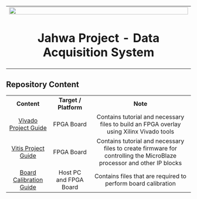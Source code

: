 <table width="100%" align="center" style="border:0px solid white;>
 <tr width="100%">
    <td align="center">
     <img src="https://upload.wikimedia.org/wikipedia/commons/c/cb/Xilinx_logo.svg" width="100%"/><h1>Jahwa Project - Data Acquisition System</h1>
    </td>
 </tr>
</table>


## Repository Content

 <table style="width:100%" align="center">
 <tr>
 <td align="center"><b>Content</b>
 <td align="center"><b>Target / Platform</b>
 <td align="center"><b>Note</b>
 </tr>
 <tr>
 <td align="center"><a href="https://github.com/kaistseed/jahwa-project/tree/main/fpga-board/vivado-project">Vivado Project Guide</a></td>
 <td align="center">FPGA Board</td>
 <td align="center">Contains tutorial and necessary files to build an FPGA overlay using Xilinx Vivado tools</td>
 </tr>
 <tr>
 <td align="center"><a href="https://github.com/kaistseed/jahwa-project/tree/main/fpga-board/vitis-project">Vitis Project Guide</a></td>
 <td align="center">FPGA Board</td>
 <td align="center">Contains tutorial and necessary files to create firmware for controlling the MicroBlaze processor and other IP blocks</td>
 </tr>
 <tr>
 <td align="center"><a href="https://github.com/kaistseed/intro-to-xilinx-fpga/tree/main/03-digital-sensor">Board Calibration Guide</a></td>
 <td align="center">Host PC and FPGA Board</td>
 <td align="center">Contains files that are required to perform board calibration</td>
 </tr>
 <tr>
 </table>
